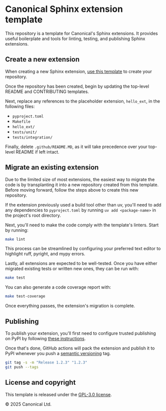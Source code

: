 # Canonical Sphinx extension template

This repository is a template for Canonical's Sphinx extensions. It provides useful
boilerplate and tools for linting, testing, and publishing Sphinx extensions.

## Create a new extension

When creating a new Sphinx extension, [use this
template](https://docs.github.com/en/repositories/creating-and-managing-repositories/creating-a-repository-from-a-template)
to create your repository.

Once the repository has been created, begin by updating the top-level README and
CONTRIBUTING templates.

Next, replace any references to the placeholder extension, `hello_ext`, in the following
files:

- `pyproject.toml`
- `Makefile`
- `hello_ext/`
- `tests/unit/`
- `tests/integration/`

Finally, delete `.github/README.MD`, as it will take precedence over your top-level
README if left intact.

## Migrate an existing extension

Due to the limited size of most extensions, the easiest way to migrate the code is by
transplanting it into a new repository created from this template. Before moving
forward, follow the steps above to create this new repository.

If the extension previously used a build tool other than uv, you'll need to add any
dependencies to `pyproject.toml` by running `uv add <package-name>` in the project's
root directory.

Next, you'll need to make the code comply with the template's linters. Start by
running:

```bash
make lint
```

This process can be streamlined by configuring your preferred text editor to highlight
ruff, pyright, and mypy errors.

Lastly, all extensions are expected to be well-tested. Once you have either migrated
existing tests or written new ones, they can be run with:

```bash
make test
```

You can also generate a code coverage report with:

```bash
make test-coverage
```

Once everything passes, the extension's migration is complete.

## Publishing

To publish your extension, you'll first need to configure trusted publishing on PyPI by
following [these
instructions](https://packaging.python.org/en/latest/guides/publishing-package-distribution-releases-using-github-actions-ci-cd-workflows/#configuring-trusted-publishing).

Once that's done, GitHub actions will pack the extension and publish it to PyPI whenever
you push a [semantic versioning](https://semver.org/) tag.

```bash
git tag -s -m "Release 1.2.3" "1.2.3"
git push --tags
```

## License and copyright

This template is released under the [GPL-3.0 license](LICENSE).

© 2025 Canonical Ltd.

